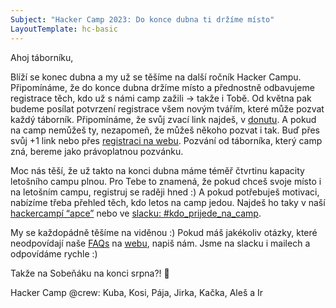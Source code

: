 ```yaml
---
Subject: "Hacker Camp 2023: Do konce dubna ti držíme místo"
LayoutTemplate: hc-basic
---
```


Ahoj táborníku,

Blíží se konec dubna a my už se těšíme na další ročník Hacker Campu.
Připomínáme, že do konce dubna držíme místo a přednostně odbavujeme registrace těch,
kdo už s námi camp zažili -> takže i Tobě. Od května pak budeme posílat potvrzení registrace
všem novým tvářím, které může pozvat každý táborník. Připomínáme, že svůj zvací link najdeš,
v [donutu](https://donut.hackercamp.cz/). A pokud na camp nemůžeš ty, nezapomeň,
že můžeš někoho pozvat i tak. Buď přes svůj +1 link nebo přes [registraci na webu](https://www.hackercamp.cz/registrace/).
Pozvání od táborníka, který camp zná, bereme jako právoplatnou pozvánku.

Moc nás těší, že už takto na konci dubna máme téměř čtvrtinu kapacity letošního campu plnou.
Pro Tebe to znamená, že pokud chceš svoje místo i na letošním campu, registruj se raději hned :)
A pokud potřebuješ motivaci, nabízíme třeba přehled těch, kdo letos na camp jedou.
Najdeš ho taky v naší [hackercampí “apce”](https://donut.hackercamp.cz/hackers/)
nebo ve [slacku: #kdo_prijede_na_camp](https://hackercampworkspace.slack.com/archives/C026KB0G8V8).

My se každopádně těšíme na viděnou :) Pokud máš jakékoliv otázky,
které neodpovídají naše [FAQs](https://www.hackercamp.cz/faq/) na [webu](https://www.hackercamp.cz/),
napiš nám. Jsme na slacku i mailech a odpovídáme rychle :)

Takže na Sobeňáku na konci srpna?! 🙂

Hacker Camp @crew: Kuba, Kosi, Pája, Jirka, Kačka, Aleš a Ir
